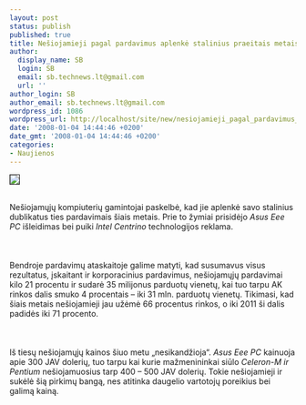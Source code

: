 ```yaml
---
layout: post
status: publish
published: true
title: Nešiojamieji pagal pardavimus aplenkė stalinius praeitais metais
author:
  display_name: SB
  login: SB
  email: sb.technews.lt@gmail.com
  url: ''
author_login: SB
author_email: sb.technews.lt@gmail.com
wordpress_id: 1086
wordpress_url: http://localhost/site/new/nesiojamieji_pagal_pardavimus_aplenke_stalinius_praeitais_metais/
date: '2008-01-04 14:44:46 +0200'
date_gmt: '2008-01-04 14:44:46 +0200'
categories:
- Naujienos
---
```

<div class="imgright"><img src="http://tbn0.google.com/images?q=tbn:AoMJwmOeaGgBtM:http://www.extravase.com/blog/wp-content/uploads/2007/05/notebook.jpg" border="1"></div>
<p><br>Nešiojamųjų kompiuterių gamintojai paskelbė, kad jie aplenkė savo stalinius dublikatus ties pardavimais šiais metais. Prie to žymiai prisidėjo <i>Asus Eee PC</i> išleidimas bei puiki <i>Intel Centrino</i> technologijos reklama.<br />
<br><br />
<br>Bendroje pardavimų ataskaitoje galime matyti, kad susumavus visus rezultatus, įskaitant ir korporacinius pardavimus, nešiojamųjų pardavimai kilo 21 procentu ir sudarė 35 milijonus parduotų vienetų, kai tuo tarpu AK rinkos dalis smuko 4 procentais – iki 31 mln. parduotų vienetų. Tikimasi, kad šiais metais nešiojamieji jau užėmė 66 procentus rinkos, o iki 2011 ši dalis padidės iki 71 procento.<br />
<br><br />
<br>Iš tiesų nešiojamųjų kainos šiuo metu „nesikandžioja“. <i>Asus Eee PC</i> kainuoja apie 300 JAV dolerių, tuo tarpu kai kurie mažmenininkai siūlo <i>Celeron-M ir Pentium</i> nešiojamuosius tarp 400 – 500 JAV dolerių. Tokie nešiojamieji ir sukėlė šią pirkimų bangą, nes atitinka daugelio vartotojų poreikius bei galimą kainą.<br />
<br><br />
<br><br />
<br></p>
